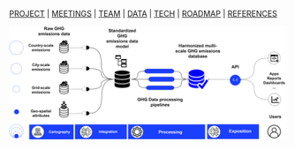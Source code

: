[PROJECT](./index.html) | [MEETINGS](./pages/meetings.html) | [TEAM](./pages/team.html) | [DATA](./pages/data.html)  | [TECH](./pages/tech.html) | [ROADMAP](./pages/roadmap.html) | [REFERENCES](./pages/references.html)


![Roadmap](https://github.com/OpenGeoScales/Management/blob/gh-pages/images/OpenGeoScales%20Workflow.png?raw=true)
